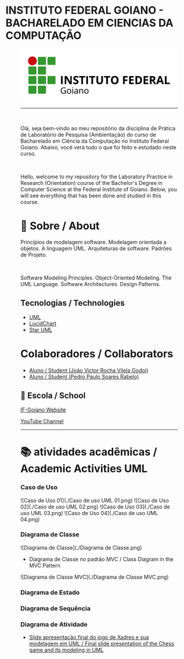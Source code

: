 # INSTITUTO FEDERAL GOIANO - BACHARELADO EM CIENCIAS DA COMPUTAÇÃO
<figure>

  <img src="logo IF-Goiano.png" alt="IF-Goiano logo">

---

<br>
  
Olá, seja bem-vindo ao meu repositório da disciplina de Prática de Laboratório de Pesquisa (Ambientação) do curso de Bacharelado em Ciência da Computação no Instituto Federal Goiano. Abaixo, você verá tudo o que foi feito e estudado neste curso.
  

<br>

  
Hello, welcome to my repository for the Laboratory Practice in Research (Orientation) course of the Bachelor's Degree in Computer Science at the Federal Institute of Goiano. Below, you will see everything that has been done and studied in this course.


# :rocket: Sobre / About

Princípios de modelagem software. Modelagem orientada a objetos. A linguagem UML.
Arquiteturas de software. Padrões de Projeto.

<br>


Software Modeling Principles. Object-Oriented Modeling. The UML Language.
Software Architectures. Design Patterns.

## Tecnologias / Technologies

 * [UML](https://www.uml.org/)
 * [LucidChart](https://www.lucidchart.com/pages/landing?utm_source=google&utm_medium=cpc&utm_campaign=_chart_en_tier3_mixed_search_brand_exact_&km_CPC_CampaignId=1484560207&km_CPC_AdGroupID=60168114191&km_CPC_Keyword=lucid%20chart&km_CPC_MatchType=e&km_CPC_ExtensionID=&km_CPC_Network=g&km_CPC_AdPosition=&km_CPC_Creative=442433234360&km_CPC_TargetID=kwd-55720648523&km_CPC_Country=9074194&km_CPC_Device=c&km_CPC_placement=&km_CPC_target=&gclid=CjwKCAjwyqWkBhBMEiwAp2yUFteZ_w0KOZx5uZf0htQWwvjuylzqI0efErItZk48JSvsASkBKrNrBBoChOkQAvD_BwE)
  * [Star UML]( https://staruml.io/)
  
  
# Colaboradores / Collaborators

  * [Aluno / Student (João Victor Rocha Vilela Godoi)](https://github.com/Joao-Victor-RVG)
  * [Aluno / Student (Pedro Paulo Soares Rabelo)](https://github.com/SwloBr)
  
  
  
## 🏫 Escola / School 

[IF-Goiano Website](https://ifgoiano.edu.br/home/index.php)

[YouTube Channel](https://www.youtube.com/user/ifgoiano)
  
  
  ---
  # :books: atividades acadêmicas / Academic Activities  UML 
  
  ### Caso de Uso

  ![Caso de Uso 01](./Caso de uso UML 01.png)
  ![Caso de Uso 02](./Caso de uso UML 02.png)
  ![Caso de Uso 03](./Caso de uso UML 03.png)
  ![Caso de Uso 04](./Caso de uso UML 04.png)

  
  ### Diagrama de Classe

![Diagrama de Classe](./Diagrama de Classe.png)


  * Diagrama de Classe no padrão MVC / Class Diagram in the MVC Pattern


![Diagrama de Classe MVC](./Diagrama de Classe MVC.png)
  
  ### Diagrama de Estado
  
  ### Diagrama de Sequência 
  
  ### Diagrama de Atividade 
  
  
  
  
  
  
  
  
  
  
  
  
  
  
  
  
  
  
  
  
  
  
  
  
  
  
  
  
  
  
 * [Slide apresentação final do jogo de Xadres e sua modelagem em UML  /  Final slide presentation of the Chess game and its modeling in UML](https://docs.google.com/presentation/d/1FbSgOG7UIUUrjjKw4PtNoJwyogETm0ft/edit?usp=sharing&ouid=108879520035228419943&rtpof=true&sd=true)
 
  
  
  
  
